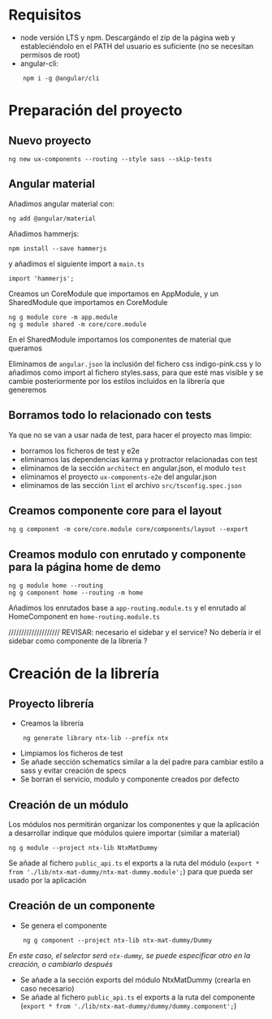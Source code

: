 # Requisitos

* node versión LTS y npm. Descargándo el zip de la página web y estableciéndolo en el PATH del usuario es suficiente (no se necesitan permisos de root)
* angular-cli:
```
    npm i -g @angular/cli
```

# Preparación del proyecto

## Nuevo proyecto

    ng new ux-components --routing --style sass --skip-tests

## Angular material

Añadimos angular material con:

    ng add @angular/material

Añadimos hammerjs:

    npm install --save hammerjs

y añadimos el siguiente import a `main.ts`

    import 'hammerjs';

Creamos un CoreModule que importamos en AppModule, y un SharedModule que importamos en CoreModule

    ng g module core -m app.module
    ng g module shared -m core/core.module

En el SharedModule importamos los componentes de material que queramos

Eliminamos de `angular.json` la inclusión del fichero css indigo-pink.css y lo añadimos como import al fichero styles.sass, para que esté mas visible y se cambie posteriormente por los estilos incluidos en la librería que generemos

## Borramos todo lo relacionado con tests

Ya que no se van a usar nada de test, para hacer el proyecto mas limpio:

* borramos los ficheros de test y e2e
* eliminamos las dependencias karma y protractor relacionadas con test
* eliminamos de la sección `architect` en angular.json, el modulo `test`
* eliminamos el proyecto `ux-components-e2e` del angular.json
* eliminamos de las sección `lint` el archivo `src/tsconfig.spec.json`

## Creamos componente core para el layout

    ng g component -m core/core.module core/components/layout --export

## Creamos modulo con enrutado y componente para la página home de demo

    ng g module home --routing
    ng g component home --routing -m home

Añadimos los enrutados base a `app-routing.module.ts` y el enrutado al HomeComponent en `home-routing.module.ts`



//////////////////// REVISAR: necesario el sidebar y el service? No debería ir el sidebar como componente de la librería ?


# Creación de la librería

## Proyecto librería

* Creamos la librería
```
    ng generate library ntx-lib --prefix ntx
```
* Limpiamos los ficheros de test
* Se añade sección schematics similar a la del padre para cambiar estilo a sass y evitar creación de specs
* Se borran el servicio, modulo y componente creados por defecto

## Creación de un módulo

Los módulos nos permitirán organizar los componentes y que la aplicación a desarrollar indique que módulos quiere importar (similar a material)

    ng g module --project ntx-lib NtxMatDummy

Se añade al fichero `public_api.ts` el exports a la ruta del módulo (`export * from './lib/ntx-mat-dummy/ntx-mat-dummy.module';`) para que pueda ser usado por la aplicación

## Creación de un componente

* Se genera el componente
```
    ng g component --project ntx-lib ntx-mat-dummy/Dummy
```
_En este caso, el selector será `ntx-dummy`, se puede especificar otro en la creación, o cambiarlo después_
* Se añade a la sección exports del módulo NtxMatDummy (crearla en caso necesario)
* Se añade al fichero `public_api.ts` el exports a la ruta del componente (`export * from './lib/ntx-mat-dummy/dummy/dummy.component';`)

